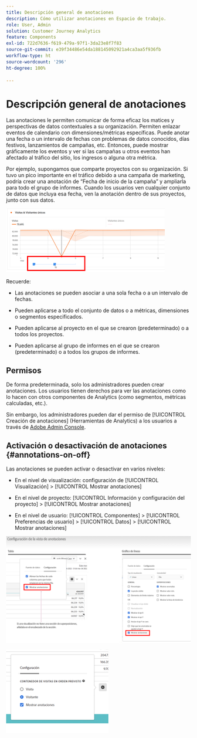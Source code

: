 ```yaml
---
title: Descripción general de anotaciones
description: Cómo utilizar anotaciones en Espacio de trabajo.
role: User, Admin
solution: Customer Journey Analytics
feature: Components
exl-id: 722d7636-f619-479a-97f1-3da23e8f7f83
source-git-commit: e39f34486e54da188145092921a4ca3aa5f936fb
workflow-type: ht
source-wordcount: '296'
ht-degree: 100%

---
```


# Descripción general de anotaciones

Las anotaciones le permiten comunicar de forma eficaz los matices y perspectivas de datos contextuales a su organización. Permiten enlazar eventos de calendario con dimensiones/métricas específicas. Puede anotar una fecha o un intervalo de fechas con problemas de datos conocidos, días festivos, lanzamientos de campañas, etc. Entonces, puede mostrar gráficamente los eventos y ver si las campañas u otros eventos han afectado al tráfico del sitio, los ingresos o alguna otra métrica.

Por ejemplo, supongamos que comparte proyectos con su organización. Si tuvo un pico importante en el tráfico debido a una campaña de marketing, podría crear una anotación de “Fecha de inicio de la campaña” y ampliarla para todo el grupo de informes. Cuando los usuarios ven cualquier conjunto de datos que incluya esa fecha, ven la anotación dentro de sus proyectos, junto con sus datos.

![](assets/multi-day.png)

Recuerde:

* Las anotaciones se pueden asociar a una sola fecha o a un intervalo de fechas.

* Pueden aplicarse a todo el conjunto de datos o a métricas, dimensiones o segmentos especificados.

* Pueden aplicarse al proyecto en el que se crearon (predeterminado) o a todos los proyectos.

* Pueden aplicarse al grupo de informes en el que se crearon (predeterminado) o a todos los grupos de informes.

## Permisos

De forma predeterminada, solo los administradores pueden crear anotaciones. Los usuarios tienen derechos para ver las anotaciones como lo hacen con otros componentes de Analytics (como segmentos, métricas calculadas, etc.).

Sin embargo, los administradores pueden dar el permiso de [!UICONTROL Creación de anotaciones] (Herramientas de Analytics) a los usuarios a través de [Adobe Admin Console](https://experienceleague.adobe.com/docs/analytics/admin/admin-console/permissions/analytics-tools.html?lang=es).

## Activación o desactivación de anotaciones {#annotations-on-off}

Las anotaciones se pueden activar o desactivar en varios niveles:

* En el nivel de visualización: configuración de [!UICONTROL Visualización] > [!UICONTROL Mostrar anotaciones]

* En el nivel de proyecto: [!UICONTROL Información y configuración del proyecto] > [!UICONTROL Mostrar anotaciones]

* En el nivel de usuario: [!UICONTROL Componentes] > [!UICONTROL Preferencias de usuario] > [!UICONTROL Datos] > [!UICONTROL Mostrar anotaciones]

![](assets/show-ann.png)

![](assets/show-ann2.png)

